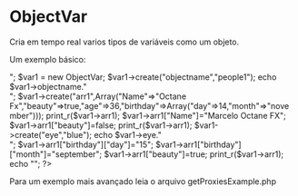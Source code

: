 # ObjectVar
Cria em tempo real varios tipos de variáveis como um objeto.

Um exemplo básico:

<?php
require("ObjectVarClass.php");
echo "<pre>";
$var1 = new ObjectVar;

$var1->create("objectname","people1");
echo $var1->objectname."<br>";

$var1->create("arr1",Array("Name"=>"Octane Fx","beauty"=>true,"age"=>36,"birthday"=>Array("day"=>14,"month"=>"november")));
print_r($var1->arr1);

$var1->arr1["Name"]="Marcelo Octane FX";
$var1->arr1["beauty"]=false;
print_r($var1->arr1);

$var1->create("eye","blue");
echo $var1->eye."<br>";

$var1->arr1["birthday"]["day"]="15";
$var1->arr1["birthday"]["month"]="september";
$var1->arr1["beauty"]=true;
print_r($var1->arr1);
echo "</pre>";
?>


Para um exemplo mais avançado leia o arquivo getProxiesExample.php
